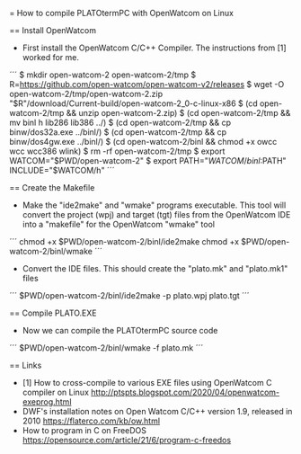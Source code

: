 = How to compile PLATOtermPC with OpenWatcom on Linux

== Install OpenWatcom

 *  First install the OpenWatcom C/C++ Compiler. The instructions from
    [1] worked for me.

´´´
$ mkdir open-watcom-2 open-watcom-2/tmp
$ R=https://github.com/open-watcom/open-watcom-v2/releases
$ wget -O open-watcom-2/tmp/open-watcom-2.zip \
    "$R"/download/Current-build/open-watcom-2_0-c-linux-x86
$ (cd open-watcom-2/tmp && unzip open-watcom-2.zip)
$ (cd open-watcom-2/tmp && mv binl h lib286 lib386 ../)
$ (cd open-watcom-2/tmp && cp binw/dos32a.exe ../binl/)
$ (cd open-watcom-2/tmp && cp binw/dos4gw.exe ../binl/)
$ (cd open-watcom-2/binl && chmod +x owcc wcc wcc386 wlink)
$ rm -rf open-watcom-2/tmp
$ export WATCOM="$PWD/open-watcom-2"
$ export PATH="$WATCOM/binl:$PATH" INCLUDE="$WATCOM/h"
´´´

== Create the Makefile

 * Make the "ide2make" and "wmake" programs executable. This tool will
 convert the project (wpj) and target (tgt) files from the OpenWatcom
 IDE into a "makefile" for the OpenWatcom "wmake" tool
 
 ´´´ 
 chmod +x $PWD/open-watcom-2/binl/ide2make 
 chmod +x $PWD/open-watcom-2/binl/wmake 
 ´´´
 
 * Convert the IDE files. This should create the "plato.mk"  and
 "plato.mk1" files
 
 ´´´
 $PWD/open-watcom-2/binl/ide2make -p plato.wpj plato.tgt
 ´´´

== Compile PLATO.EXE

 * Now we can compile the PLATOtermPC source code

´´´
 $PWD/open-watcom-2/binl/wmake -f plato.mk
 ´´´

== Links

 * [1] How to cross-compile to various EXE files using OpenWatcom C
   compiler on Linux
   http://ptspts.blogspot.com/2020/04/openwatcom-exeprog.html
 * DWF's installation notes on Open Watcom C/C++ version 1.9, released
   in 2010 https://flaterco.com/kb/ow.html
 * How to program in C on FreeDOS
   https://opensource.com/article/21/6/program-c-freedos
 
